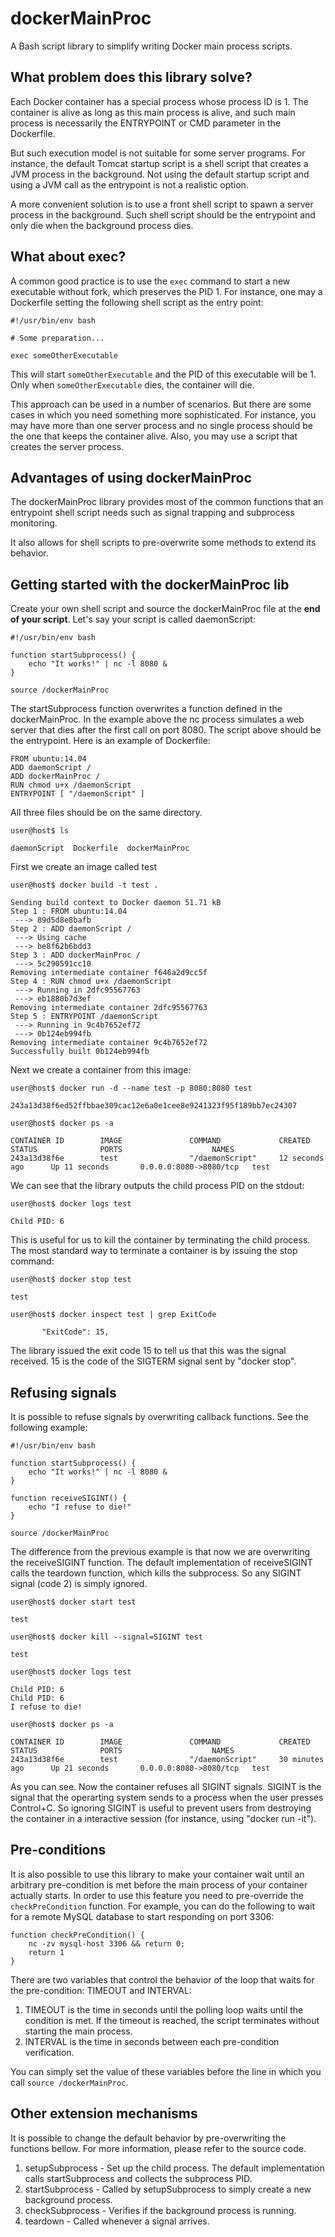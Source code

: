 # dockerMainProc

A Bash script library to simplify writing Docker main process scripts.

## What problem does this library solve?

Each Docker container has a special process whose process ID is 1. The container is alive as long as this main process is alive, and such main process is necessarily the ENTRYPOINT or CMD parameter in the Dockerfile.

But such execution model is not suitable for some server programs. For instance, the default Tomcat startup script is a shell script that creates a JVM process in the background. Not using the default startup script and using a JVM call as the entrypoint is not a realistic option.

A more convenient solution is to use a front shell script to spawn a server process in the background. Such shell script should be the entrypoint and only die when the background process dies.

## What about exec?

A common good practice is to use the `exec` command to start a new executable without fork, which preserves the PID 1. For instance, one may a Dockerfile setting the following shell script as the entry point:

```shell
#!/usr/bin/env bash

# Some preparation...

exec someOtherExecutable
```

This will start `someOtherExecutable` and the PID of this executable will be 1. Only when `someOtherExecutable` dies, the container will die.

This approach can be used in a number of scenarios. But there are some cases in which you need something more sophisticated. For instance, you may have more than one server process and no single process should be the one that keeps the container alive. Also, you may use a script that creates the server process.

## Advantages of using dockerMainProc

The dockerMainProc library provides most of the common functions that an entrypoint shell script needs such as signal trapping and subprocess monitoring.

It also allows for shell scripts to pre-overwrite some methods to extend its behavior.

## Getting started with the dockerMainProc lib

Create your own shell script and source the dockerMainProc file at the **end of your script**. Let's say your script is called daemonScript:

```shell
#!/usr/bin/env bash

function startSubprocess() {
    echo "It works!" | nc -l 8080 &
}

source /dockerMainProc
```

The startSubprocess function overwrites a function defined in the dockerMainProc. In the example above the nc process simulates a web server that dies after the first call on port 8080. The script above should be the entrypoint. Here is an example of Dockerfile:

```
FROM ubuntu:14.04
ADD daemonScript /
ADD dockerMainProc /
RUN chmod u+x /daemonScript
ENTRYPOINT [ "/daemonScript" ]
```

All three files should be on the same directory.

```shell
user@host$ ls

daemonScript  Dockerfile  dockerMainProc
```
First we create an image called test

```shell
user@host$ docker build -t test .

Sending build context to Docker daemon 51.71 kB
Step 1 : FROM ubuntu:14.04
 ---> 89d5d8e8bafb
Step 2 : ADD daemonScript /
 ---> Using cache
 ---> be8f62b6bdd3
Step 3 : ADD dockerMainProc /
 ---> 5c290591cc10
Removing intermediate container f646a2d9cc5f
Step 4 : RUN chmod u+x /daemonScript
 ---> Running in 2dfc95567763
 ---> eb1880b7d3ef
Removing intermediate container 2dfc95567763
Step 5 : ENTRYPOINT /daemonScript
 ---> Running in 9c4b7652ef72
 ---> 0b124eb994fb
Removing intermediate container 9c4b7652ef72
Successfully built 0b124eb994fb
```

Next we create a container from this image:

```shell
user@host$ docker run -d --name test -p 8080:8080 test

243a13d38f6ed52ffbbae309cac12e6a0e1cee8e9241323f95f189bb7ec24307

user@host$ docker ps -a

CONTAINER ID        IMAGE               COMMAND             CREATED             STATUS              PORTS                    NAMES
243a13d38f6e        test                "/daemonScript"     12 seconds ago      Up 11 seconds       0.0.0.0:8080->8080/tcp   test
```

We can see that the library outputs the child process PID on the stdout:

```shell
user@host$ docker logs test

Child PID: 6
```

This is useful for us to kill the container by terminating the child process. The most standard way to terminate a container is by issuing the stop command:

```shell
user@host$ docker stop test

test

user@host$ docker inspect test | grep ExitCode

       "ExitCode": 15,
```

The library issued the exit code 15 to tell us that this was the signal received. 15 is the code of the SIGTERM signal sent by "docker stop".

## Refusing signals

It is possible to refuse signals by overwriting callback functions. See the following example:

```shell
#!/usr/bin/env bash

function startSubprocess() {
    echo "It works!" | nc -l 8080 &
}

function receiveSIGINT() {
    echo "I refuse to die!"
}

source /dockerMainProc
```

The difference from the previous example is that now we are overwriting the receiveSIGINT function. The default implementation of receiveSIGINT calls the teardown function, which kills the subprocess. So any SIGINT signal (code 2) is simply ignored.

```shell
user@host$ docker start test

test

user@host$ docker kill --signal=SIGINT test

test

user@host$ docker logs test

Child PID: 6
Child PID: 6
I refuse to die!

user@host$ docker ps -a

CONTAINER ID        IMAGE               COMMAND             CREATED             STATUS              PORTS                    NAMES
243a13d38f6e        test                "/daemonScript"     30 minutes ago      Up 21 seconds       0.0.0.0:8080->8080/tcp   test
```

As you can see. Now the container refuses all SIGINT signals. SIGINT is the signal that the operarting system sends to a process when the user presses Control+C. So ignoring SIGINT is useful to prevent users from destroying the container in a interactive session (for instance, using "docker run -it").

## Pre-conditions

It is also possible to use this library to make your container wait until an arbitrary pre-condition is met before the main process of your container actually starts. In order to use this feature you need to pre-override the `checkPreCondition` function. For example, you can do the following to wait for a remote MySQL database to start responding on port 3306:

```shell
function checkPreCondition() {
    nc -zv mysql-host 3306 && return 0;
    return 1
}
```

There are two variables that control the behavior of the loop that waits for the pre-condition: TIMEOUT and INTERVAL:

1. TIMEOUT is the time in seconds until the polling loop waits until the condition is met. If the timeout is reached, the script terminates without starting the main process.
2. INTERVAL is the time in seconds between each pre-condition verification.

You can simply set the value of these variables before the line in which you call `source /dockerMainProc`. 

## Other extension mechanisms

It is possible to change the default behavior by pre-overwriting the functions bellow. For more information, please refer to the source code.

1. setupSubprocess - Set up the child process. The default implementation calls startSubprocess and collects the subprocess PID.
2. startSubprocess - Called by setupSubprocess to simply create a new background process.
2. checkSubprocess - Verifies if the background process is running.
3. teardown - Called whenever a signal arrives.
